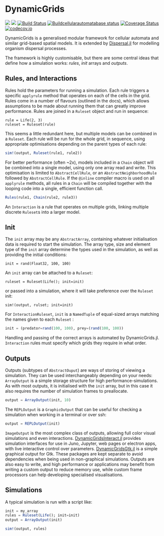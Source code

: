 # DynamicGrids

[![](https://img.shields.io/badge/docs-stable-blue.svg)](https://cesaraustralia.github.io/DynamicGrids.jl/stable)
[![](https://img.shields.io/badge/docs-dev-blue.svg)](https://cesaraustralia.github.io/DynamicGrids.jl/dev)
[![Build Status](https://travis-ci.org/cesaraustralia/DynamicGrids.jl.svg?branch=master)](https://travis-ci.org/cesaraustralia/DynamicGrids.jl) 
[![Buildcellularautomatabase status](https://ci.appveyor.com/api/projects/status/hgapxluxfsypvptc?svg=true)](https://ci.appveyor.com/project/rafaqz/dynamicgrids-jl)
[![Coverage Status](https://coveralls.io/repos/cesaraustralia/DynamicGrids.jl/badge.svg?branch=master&service=github)](https://coveralls.io/github/cesaraustralia/DynamicGrids.jl?branch=master) 
[![codecov.io](http://codecov.io/github/cesaraustralia/DynamicGrids.jl/coverage.svg?branch=master)](http://codecov.io/github/cesaraustralia/DynamicGrids.jl?branch=master)

DynamicGrids is a generalised modular framework for cellular automata and
similar grid-based spatial models. It is extended by
[Dispersal.jl](https://github.com/cesaraustralia/Dispersal.jl) for modelling
organism dispersal processes.

The framework is highly customisable, but there are some central ideas that define
how a simulation works: *rules*, *init* arrays and *outputs*.


## Rules, and Interactions

Rules hold the parameters for running a simulation. Each rule triggers a
specific `applyrule` method that operates on each of the cells in the grid.
Rules come in a number of flavours (outlined in the docs), which allows
assumptions to be made about running them that can greatly improve performance.
Rules are joined in a `Ruleset` object and run in sequence:

```
rule = Life(2, 3)
ruleset = Ruleset(rule)
```

This seems a little redundant here, but multiple models can be combined in a
`Ruleset`. Each rule will be run for the whole grid, in sequence, using
appropriate optimisations depending on the parent types of each rule:

```julia
sim!(output, Ruleset(rule1, rule2))
```

For better performance (often ~2x), models included in a `Chain` object will be
combined into a single model, using only one array read and write. This
optimisation is limited to `AbstractCellRule`, or an `AbstractNeighborhoodRule`
followed by `AbstractCellRule`. If the `@inline` compiler macro is used on all
`applyrule` methods, all rules in a `Chain` will be compiled together with the
looping code into a single, efficient function call.

```julia
Rules(rule1, Chain(rule2, rule3))
```

An `Interaction` is a rule that operates on multiple grids, linking multiple
discrete `Ruleset`s into a larger model.


## Init

The `init` array may be any `AbstractArray`, containing whatever initialisation
data is required to start the simulation. The array type, size and element type
of the `init` array determine the types used in the simulation, as well as
providing the initial conditions:

```juli
init = rand(Float32, 100, 100)
```

An `init` array can be attached to a `Ruleset`: 

```
ruleset = Ruleset(Life(); init=init)
```

or passed into a simulation, where it will take preference over the `Ruleset` init:

```
sim!(output, rulset; init=init)
```

For `InteractionRuleset`, `init` is a `NamedTuple` of equal-sized arrays
matching the names given to each `Ruleset` :

```julia
init = (predator=rand(100, 100), prey=(rand(100, 100))
```

Handling and passing of the correct arrays is automated by DynamicGrids.jl.
`Interaction` rules must specify which grids they require in what order.


## Outputs 

Outputs (subtypes of `AbstractOuput`) are ways of storing of viewing a simulation. They
can be used interchangeably depending on your needs: `ArrayOutput` is a simple
storage structure for high performance-simulations. As with most outputs, it is
initialised with the `init` array, but in this case it also requires the number of
simulation frames to preallocate.

```julia
output = ArrayOutput(init, 10)
```

The `REPLOutput` is a `GraphicOutput` that can be useful for checking a
simulation when working in a terminal or over ssh:

```julia
output = REPLOutput(init)
```

`ImageOutput` is the most complex class of outputs, allowing full color visual
simulations and even interactions.
[DynamicGridsInteract.jl](https://github.com/cesaraustralia/DynamicGridsInteract.jl)
provides simulation interfaces for use in Juno, Jupyter, web pages or electron
apps, with live interactive control over parameters.
[DynamicGridsGtk.jl](https://github.com/cesaraustralia/DynamicGridsGtk.jl) is a
simple graphical output for Gtk. These packages are kept separate to avoid
dependencies when being used in non-graphical simulations. Outputs are also easy
to write, and high performance or applications may benefit from writing a custom
output to reduce memory use, while custom frame processors can help developing
specialised visualisations.


## Simulations

A typical simulation is run with a script like:

```julia
init = my_array
rules = Ruleset(Life(); init=init)
output = ArrayOutput(init)

sim!(output, rules)
```
